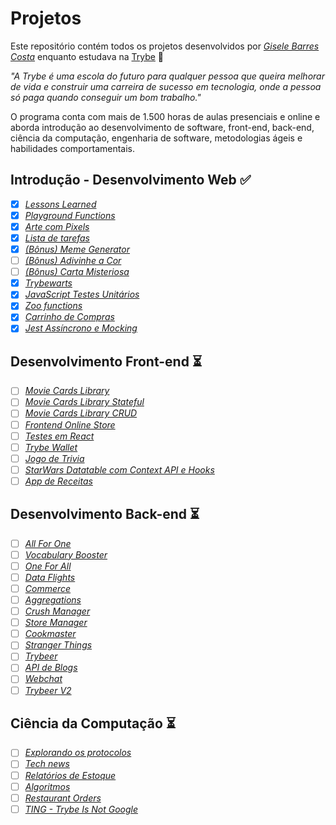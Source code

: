 # Projetos

Este repositório contém todos os projetos desenvolvidos por _[Gisele Barres Costa](https://www.linkedin.com/in/giselecosta/)_ enquanto estudava na [Trybe](https://www.betrybe.com/) :rocket:

_"A Trybe é uma escola do futuro para qualquer pessoa que queira melhorar de vida e construir uma carreira de sucesso em tecnologia, onde a pessoa só paga quando conseguir um bom trabalho."_

O programa conta com mais de 1.500 horas de aulas presenciais e online e aborda introdução ao desenvolvimento de software, front-end, back-end, ciência da computação, engenharia de software, metodologias ágeis e habilidades comportamentais.

## Introdução - Desenvolvimento Web :white_check_mark:

- [x] _[Lessons Learned](https://giisele.github.io/projects/3_lessons_learned)_
- [x] _[Playground Functions](https://giisele.github.io/projects/4_playground_functions)_
- [x] _[Arte com Pixels](https://giisele.github.io/projects/5.1_pixels_art)_
- [x] _[Lista de tarefas](https://giisele.github.io/projects/5.2_todo_list)_
- [x] _[(Bônus) Meme Generator](https://giisele.github.io/projects/5.3_meme_generator)_
- [ ] _[(Bônus) Adivinhe a Cor]()_
- [ ] _[(Bônus) Carta Misteriosa]()_
- [x] _[Trybewarts](https://giisele.github.io/projects/6_trybewarts)_
- [x] _[JavaScript Testes Unitários](https://giisele.github.io/projects/7_js_testes_unitarios)_
- [x] _[Zoo functions](https://giisele.github.io/projects/8_zoo_functions)_
- [x] _[Carrinho de Compras](https://giisele.github.io/projects/9_shopping_cart)_
- [x] _[Jest Assíncrono e Mocking](https://giisele.github.io/projects/10_jest)_

## Desenvolvimento Front-end :hourglass_flowing_sand:

- [ ] _[Movie Cards Library]()_
- [ ] _[Movie Cards Library Stateful]()_
- [ ] _[Movie Cards Library CRUD]()_
- [ ] _[Frontend Online Store]()_
- [ ] _[Testes em React]()_
- [ ] _[Trybe Wallet]()_
- [ ] _[Jogo de Trivia]()_
- [ ] _[StarWars Datatable com Context API e Hooks]()_
- [ ] _[App de Receitas]()_

## Desenvolvimento Back-end :hourglass_flowing_sand:

- [ ] _[All For One]()_
- [ ] _[Vocabulary Booster]()_
- [ ] _[One For All]()_
- [ ] _[Data Flights]()_
- [ ] _[Commerce]()_
- [ ] _[Aggregations]()_
- [ ] _[Crush Manager]()_
- [ ] _[Store Manager]()_
- [ ] _[Cookmaster]()_
- [ ] _[Stranger Things]()_
- [ ] _[Trybeer]()_
- [ ] _[API de Blogs]()_
- [ ] _[Webchat]()_
- [ ] _[Trybeer V2]()_

## Ciência da Computação :hourglass_flowing_sand:

- [ ] _[Explorando os protocolos]()_
- [ ] _[Tech news]()_
- [ ] _[Relatórios de Estoque]()_
- [ ] _[Algoritmos]()_
- [ ] _[Restaurant Orders]()_
- [ ] _[TING - Trybe Is Not Google]()_
